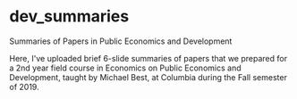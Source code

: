 # dev_summaries
Summaries of Papers in Public Economics and Development

Here, I've uploaded brief 6-slide summaries of papers that we prepared for a 2nd year field course in Economics on Public Economics and Development, taught by Michael Best, at Columbia during the Fall semester of 2019.
